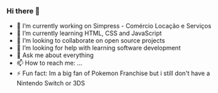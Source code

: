 ### Hi there 👋

- 🔭 I’m currently working on Simpress - Comércio Locação e Serviços
- 🌱 I’m currently learning HTML, CSS and JavaScript
- 👯 I’m looking to collaborate on open source projects
- 🤔 I’m looking for help with learning software development
- 💬 Ask me about everything
- 📫 How to reach me: ...
- ⚡ Fun fact: Im a big fan of Pokemon Franchise but i still don't have a Nintendo Switch or 3DS

<div align="center">
  <a href="https://github.com/VictorHugoAmaral%22%3E
  <img height="180em" src="https://github-readme-stats.vercel.app/api?username=VictorHugoAmaral&show_icons=true&theme=dracula&include_all_commits=true&count_private=true%22/%3E
  <img height="180em" src="https://github-readme-stats.vercel.app/api/top-langs/?username=VictorHugoAmaral&layout=compact&langs_count=7&theme=dracula%22/%3E
</div>
